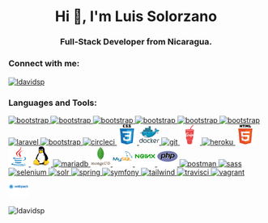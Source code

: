 <h1 align="center">Hi 👋, I'm Luis Solorzano</h1>
<h3 align="center">Full-Stack Developer from Nicaragua.</h3>

<h3 align="left">Connect with me:</h3>
<p align="left">
    <a href="https://linkedin.com/in/ldavidsp" target="blank">
        <img align="center" src="https://raw.githubusercontent.com/rahuldkjain/github-profile-readme-generator/master/src/images/icons/Social/linked-in-alt.svg" alt="ldavidsp" height="30" width="40"/>
    </a>
</p>

<h3 align="left">Languages and Tools:</h3>
<p align="left" dir="auto">
    <a href="https://developer.android.com/studio" rel="nofollow">
        <img
           src="https://www.vectorlogo.zone/logos/android/android-ar21.svg"
           alt="bootstrap" width="100" style="max-width: 100%;">
    </a>
    <a href="https://kotlinlang.org/" rel="nofollow">
        <img
           src="https://www.vectorlogo.zone/logos/kotlinlang/kotlinlang-ar21.svg"
           alt="bootstrap" width="100" style="max-width: 100%;">
    </a>
    <a href="https://react.dev/" rel="nofollow">
        <img
           src="https://www.vectorlogo.zone/logos/reactjs/reactjs-ar21.svg"
           alt="bootstrap" width="100" style="max-width: 100%;">
    </a>
    <a href="https://angular.io/" rel="nofollow">
        <img
           src="https://www.vectorlogo.zone/logos/angular/angular-ar21.svg"
           alt="bootstrap" width="100" style="max-width: 100%;">
    </a>
    <a href="https://www.gatsbyjs.com/" rel="nofollow">
        <img
           src="https://www.vectorlogo.zone/logos/gatsbyjs/gatsbyjs-ar21.svg"
           alt="bootstrap" width="100" style="max-width: 100%;">
    </a>
    <a href="https://getbootstrap.com" rel="nofollow">
        <img
           src="https://www.vectorlogo.zone/logos/getbootstrap/getbootstrap-ar21.svg"
           alt="bootstrap" width="100" style="max-width: 100%;">
    </a>
    <a href="https://laravel.com/" rel="nofollow">
        <img
                src="https://www.vectorlogo.zone/logos/laravel/laravel-ar21.svg"
                alt="laravel" width="100" style="max-width: 100%;">
    </a>
    <a href="https://tailwindcss.com/" rel="nofollow">
        <img
           src="https://www.vectorlogo.zone/logos/tailwindcss/tailwindcss-ar21.svg"
           alt="bootstrap" width="130" style="max-width: 100%;">
    </a>
    <a href="https://circleci.com" rel="nofollow">
        <img
        src="https://camo.githubusercontent.com/fcbc9e610e8fa71d980f8817cd2c5d6611af31515ee1ec9f018d95f13930b1be/68747470733a2f2f7777772e766563746f726c6f676f2e7a6f6e652f6c6f676f732f636972636c6563692f636972636c6563692d69636f6e2e737667"
        alt="circleci" width="40" height="40"
        data-canonical-src="https://www.vectorlogo.zone/logos/circleci/circleci-icon.svg" style="max-width: 100%;">
    </a>
    <a href="https://www.w3schools.com/css/" rel="nofollow">
        <img
            src="https://raw.githubusercontent.com/devicons/devicon/master/icons/css3/css3-original-wordmark.svg"
            alt="css3" width="40" height="40" style="max-width: 100%;">
    </a>
    <a href="https://www.docker.com/" rel="nofollow">
        <img
        src="https://raw.githubusercontent.com/devicons/devicon/master/icons/docker/docker-original-wordmark.svg"
        alt="docker" width="40" height="40" style="max-width: 100%;">
    </a>
    <a href="https://git-scm.com/" rel="nofollow">
        <img
        src="https://camo.githubusercontent.com/fbfcb9e3dc648adc93bef37c718db16c52f617ad055a26de6dc3c21865c3321d/68747470733a2f2f7777772e766563746f726c6f676f2e7a6f6e652f6c6f676f732f6769742d73636d2f6769742d73636d2d69636f6e2e737667"
        alt="git" width="40" height="40" data-canonical-src="https://www.vectorlogo.zone/logos/git-scm/git-scm-icon.svg"
        style="max-width: 100%;">
    </a>
    <a href="https://gulpjs.com" rel="nofollow">
        <img
        src="https://raw.githubusercontent.com/devicons/devicon/master/icons/gulp/gulp-plain.svg" alt="gulp" width="40"
        height="40" style="max-width: 100%;">
    </a>
    <a href="https://heroku.com" rel="nofollow">
        <img
        src="https://camo.githubusercontent.com/df12cb598044a3f38efc1f45e3580558c324cf8789b79487125044eeebcc4dee/68747470733a2f2f7777772e766563746f726c6f676f2e7a6f6e652f6c6f676f732f6865726f6b752f6865726f6b752d69636f6e2e737667"
        alt="heroku" width="40" height="40"
        data-canonical-src="https://www.vectorlogo.zone/logos/heroku/heroku-icon.svg" style="max-width: 100%;">
    </a>
    <a href="https://www.w3.org/html/" rel="nofollow">
        <img
        src="https://raw.githubusercontent.com/devicons/devicon/master/icons/html5/html5-original-wordmark.svg"
        alt="html5" width="40" height="40" style="max-width: 100%;">
    </a>
    <a href="https://www.java.com" rel="nofollow">
        <img src="https://raw.githubusercontent.com/devicons/devicon/master/icons/java/java-original.svg" alt="java"
         width="40" height="40" style="max-width: 100%;">
    </a>
    <a href="https://www.linux.org/" rel="nofollow">
        <img
        src="https://raw.githubusercontent.com/devicons/devicon/master/icons/linux/linux-original.svg" alt="linux"
        width="40" height="40" style="max-width: 100%;">
    </a>
    <a href="https://mariadb.org/" rel="nofollow">
        <img
        src="https://camo.githubusercontent.com/c801bc4030f308500f29b695f0771ba313b3b2088c91d06152b5cc5a050e3127/68747470733a2f2f7777772e766563746f726c6f676f2e7a6f6e652f6c6f676f732f6d6172696164622f6d6172696164622d69636f6e2e737667"
        alt="mariadb" width="40" height="40"
        data-canonical-src="https://www.vectorlogo.zone/logos/mariadb/mariadb-icon.svg" style="max-width: 100%;">
    </a>
    <a href="https://www.mongodb.com/" rel="nofollow">
        <img
            src="https://raw.githubusercontent.com/devicons/devicon/master/icons/mongodb/mongodb-original-wordmark.svg"
            alt="mongodb" width="40" height="40" style="max-width: 100%;">
    </a>
    <a href="https://www.mysql.com/" rel="nofollow">
        <img
        src="https://raw.githubusercontent.com/devicons/devicon/master/icons/mysql/mysql-original-wordmark.svg"
        alt="mysql" width="40" style="max-width: 100%;">
    </a>
    <a href="https://www.nginx.com" rel="nofollow">
        <img
        src="https://raw.githubusercontent.com/devicons/devicon/master/icons/nginx/nginx-original.svg" alt="nginx"
        width="40" style="max-width: 100%;">
    </a>
    <a href="https://www.php.net" rel="nofollow">
        <img
        src="https://raw.githubusercontent.com/devicons/devicon/master/icons/php/php-original.svg" alt="php" width="40"
        height="40" style="max-width: 100%;">
    </a>
    <a href="https://postman.com" rel="nofollow">
        <img
        src="https://camo.githubusercontent.com/93b32389bf746009ca2370de7fe06c3b5146f4c99d99df65994f9ced0ba41685/68747470733a2f2f7777772e766563746f726c6f676f2e7a6f6e652f6c6f676f732f676574706f73746d616e2f676574706f73746d616e2d69636f6e2e737667"
        alt="postman" width="40" height="40"
        data-canonical-src="https://www.vectorlogo.zone/logos/getpostman/getpostman-icon.svg" style="max-width: 100%;">
    </a>
    <a href="https://sass-lang.com" rel="nofollow">
        <img
        src="https://www.vectorlogo.zone/logos/sass-lang/sass-lang-ar21.svg" alt="sass"
        width="80" style="max-width: 100%;">
    </a>
    <a href="https://www.selenium.dev" rel="nofollow">
        <img
        src="https://raw.githubusercontent.com/detain/svg-logos/780f25886640cef088af994181646db2f6b1a3f8/svg/selenium-logo.svg"
        alt="selenium" width="40" height="40" style="max-width: 100%;">
    </a>
    <a href="https://lucene.apache.org/solr/" rel="nofollow">
        <img
        src="https://camo.githubusercontent.com/6d3109958ea98856e06f2b430ed1e51c1516e870743aac5184db1f01a4b9e18b/68747470733a2f2f7777772e766563746f726c6f676f2e7a6f6e652f6c6f676f732f6170616368655f736f6c722f6170616368655f736f6c722d69636f6e2e737667"
        alt="solr" width="40" height="40"
        data-canonical-src="https://www.vectorlogo.zone/logos/apache_solr/apache_solr-icon.svg"
        style="max-width: 100%;">
    </a>
    <a href="https://spring.io/" rel="nofollow">
        <img
        src="https://camo.githubusercontent.com/4545b55c7771bbd175235c80b518dcbbf2f6ee0b984a51ad9363cba8cb70e67c/68747470733a2f2f7777772e766563746f726c6f676f2e7a6f6e652f6c6f676f732f737072696e67696f2f737072696e67696f2d69636f6e2e737667"
        alt="spring" width="40" height="40"
        data-canonical-src="https://www.vectorlogo.zone/logos/springio/springio-icon.svg" style="max-width: 100%;">
    </a>
    <a href="https://symfony.com" rel="nofollow">
        <img
            src="https://camo.githubusercontent.com/1db24c6c39a6a99fa17530e099333c559c9a5efafe2ae36c73fac8263924c573/68747470733a2f2f73796d666f6e792e636f6d2f6c6f676f732f73796d666f6e795f626c61636b5f30332e737667"
            alt="symfony" width="40" height="40" data-canonical-src="https://symfony.com/logos/symfony_black_03.svg"
            style="max-width: 100%;">
    </a>
    <a href="https://tailwindcss.com/" rel="nofollow">
        <img
        src="https://camo.githubusercontent.com/5734d0669fe22ce04a1cb989a156cd32c379875f6bca56d5210c9432824856d9/68747470733a2f2f7777772e766563746f726c6f676f2e7a6f6e652f6c6f676f732f7461696c77696e646373732f7461696c77696e646373732d69636f6e2e737667"
        alt="tailwind" width="40" height="40"
        data-canonical-src="https://www.vectorlogo.zone/logos/tailwindcss/tailwindcss-icon.svg"
        style="max-width: 100%;">
    </a>
    <a href="https://travis-ci.org" rel="nofollow">
        <img
        src="https://camo.githubusercontent.com/12a65fb0beb7c1463b472782e6349e1b9be56be1b3d3e30a510831f4cd5ce43f/68747470733a2f2f7777772e766563746f726c6f676f2e7a6f6e652f6c6f676f732f7472617669732d63692f7472617669732d63692d69636f6e2e737667"
        alt="travisci" width="40" height="40"
        data-canonical-src="https://www.vectorlogo.zone/logos/travis-ci/travis-ci-icon.svg" style="max-width: 100%;">
    </a>
    <a href="https://www.vagrantup.com/" rel="nofollow">
        <img
        src="https://camo.githubusercontent.com/8ce24bc85eb4a64c6ad571675cbc7dca48a49feea462d572204505907c6ca957/68747470733a2f2f7777772e766563746f726c6f676f2e7a6f6e652f6c6f676f732f76616772616e7475702f76616772616e7475702d69636f6e2e737667"
        alt="vagrant" width="40" height="40"
        data-canonical-src="https://www.vectorlogo.zone/logos/vagrantup/vagrantup-icon.svg" style="max-width: 100%;">
    </a>
    <a href="https://webpack.js.org" rel="nofollow">
        <img
        src="https://raw.githubusercontent.com/devicons/devicon/d00d0969292a6569d45b06d3f350f463a0107b0d/icons/webpack/webpack-original-wordmark.svg"
        alt="webpack" width="40" height="40" style="max-width: 100%;">
    </a>
</p>

<p><img align="center" src="https://github-readme-streak-stats.herokuapp.com/?user=ldavidsp&" alt="ldavidsp"/></p>
